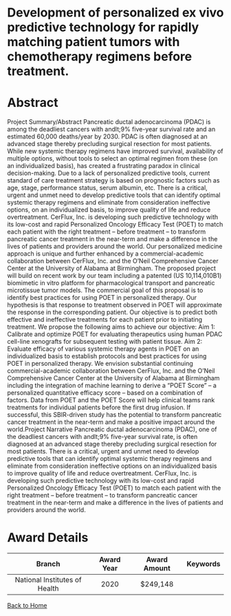 
Development of personalized ex vivo predictive technology for rapidly matching patient tumors with chemotherapy regimens before treatment.
==========================================================================================================================================

# Abstract


Project Summary/Abstract
Pancreatic ductal adenocarcinoma (PDAC) is among the deadliest cancers with andlt;9% five-year survival rate and
an estimated 60,000 deaths/year by 2030. PDAC is often diagnosed at an advanced stage thereby precluding
surgical resection for most patients. While new systemic therapy regimens have improved survival, availability
of multiple options, without tools to select an optimal regimen from these (on an individualized basis), has created
a frustrating paradox in clinical decision-making. Due to a lack of personalized predictive tools, current standard
of care treatment strategy is based on prognostic factors such as age, stage, performance status, serum albumin,
etc. There is a critical, urgent and unmet need to develop predictive tools that can identify optimal systemic
therapy regimens and eliminate from consideration ineffective options, on an individualized basis, to improve
quality of life and reduce overtreatment. CerFlux, Inc. is developing such predictive technology with its low-cost
and rapid Personalized Oncology Efficacy Test (POET) to match each patient with the right treatment – before
treatment – to transform pancreatic cancer treatment in the near-term and make a difference in the lives of
patients and providers around the world. Our personalized medicine approach is unique and further enhanced
by a commercial-academic collaboration between CerFlux, Inc. and the O’Neil Comprehensive Cancer Center
at the University of Alabama at Birmingham. The proposed project will build on recent work by our team including
a patented (US 10,114,010B1) biomimetic in vitro platform for pharmacological transport and pancreatic
microtissue tumor models. The commercial goal of this proposal is to identify best practices for using POET in
personalized therapy. Our hypothesis is that response to treatment observed in POET will approximate the
response in the corresponding patient. Our objective is to predict both effective and ineffective treatments for
each patient prior to initiating treatment. We propose the following aims to achieve our objective:
Aim 1: Calibrate and optimize POET for evaluating therapeutics using human PDAC cell-line xenografts for
subsequent testing with patient tissue.
Aim 2: Evaluate efficacy of various systemic therapy agents in POET on an individualized basis to establish
protocols and best practices for using POET in personalized therapy.
We envision substantial continuing commercial-academic collaboration between CerFlux, Inc. and the O’Neil
Comprehensive Cancer Center at the University of Alabama at Birmingham including the integration of machine
learning to derive a “POET Score” – a personalized quantitative efficacy score – based on a combination of
factors. Data from POET and the POET Score will help clinical teams rank treatments for individual patients
before the first drug infusion. If successful, this SBIR-driven study has the potential to transform pancreatic
cancer treatment in the near-term and make a positive impact around the world.Project Narrative
Pancreatic ductal adenocarcinoma (PDAC), one of the deadliest cancers with andlt;9% five-year survival rate, is
often diagnosed at an advanced stage thereby precluding surgical resection for most patients. There is a critical,
urgent and unmet need to develop predictive tools that can identify optimal systemic therapy regimens and
eliminate from consideration ineffective options on an individualized basis to improve quality of life and reduce
overtreatment. CerFlux, Inc. is developing such predictive technology with its low-cost and rapid Personalized
Oncology Efficacy Test (POET) to match each patient with the right treatment – before treatment – to transform
pancreatic cancer treatment in the near-term and make a difference in the lives of patients and providers around
the world.  

# Award Details

|Branch|Award Year|Award Amount|Keywords|
| :---: | :---: | :---: | :---: |
|National Institutes of Health|2020|$249,148||
  
  


[Back to Home](https://github.com/chrischow/dod_sbir_awards/JH/#2400)